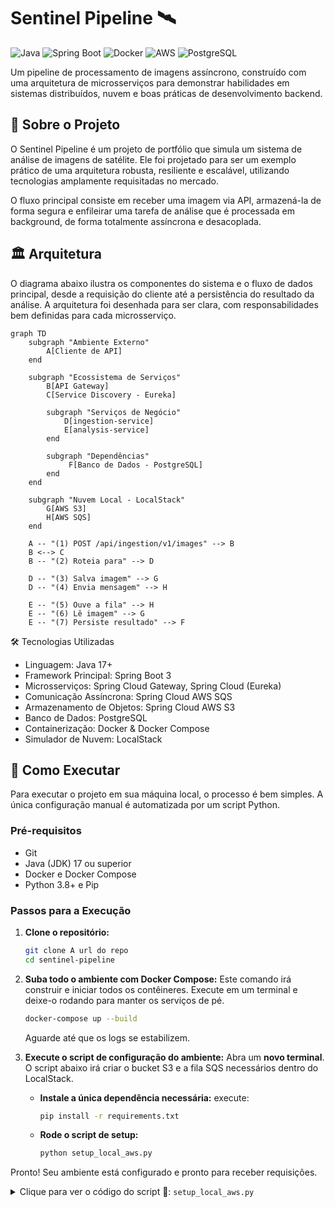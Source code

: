 # Sentinel Pipeline 🛰️

![Java](https://img.shields.io/badge/Java-17+-orange?style=for-the-badge&logo=openjdk)
![Spring Boot](https://img.shields.io/badge/Spring_Boot-3.x-6DB33F?style=for-the-badge&logo=spring)
![Docker](https://img.shields.io/badge/Docker-20.10+-2496ED?style=for-the-badge&logo=docker)
![AWS](https://img.shields.io/badge/AWS_(LocalStack)-S3_&_SQS-232F3E?style=for-the-badge&logo=amazon-aws)
![PostgreSQL](https://img.shields.io/badge/PostgreSQL-14+-336791?style=for-the-badge&logo=postgresql)

Um pipeline de processamento de imagens assíncrono, construído com uma arquitetura de microsserviços para demonstrar habilidades em sistemas distribuídos, nuvem e boas práticas de desenvolvimento backend.

## 📖 Sobre o Projeto

O Sentinel Pipeline é um projeto de portfólio que simula um sistema de análise de imagens de satélite. Ele foi projetado para ser um exemplo prático de uma arquitetura robusta, resiliente e escalável, utilizando tecnologias amplamente requisitadas no mercado.

O fluxo principal consiste em receber uma imagem via API, armazená-la de forma segura e enfileirar uma tarefa de análise que é processada em background, de forma totalmente assíncrona e desacoplada.

## 🏛️ Arquitetura

O diagrama abaixo ilustra os componentes do sistema e o fluxo de dados principal, desde a requisição do cliente até a persistência do resultado da análise. A arquitetura foi desenhada para ser clara, com responsabilidades bem definidas para cada microsserviço.

```mermaid
graph TD
    subgraph "Ambiente Externo"
        A[Cliente de API]
    end

    subgraph "Ecossistema de Serviços"
        B[API Gateway]
        C[Service Discovery - Eureka]
        
        subgraph "Serviços de Negócio"
            D[ingestion-service]
            E[analysis-service]
        end

        subgraph "Dependências"
             F[Banco de Dados - PostgreSQL]
        end
    end

    subgraph "Nuvem Local - LocalStack"
        G[AWS S3]
        H[AWS SQS]
    end

    A -- "(1) POST /api/ingestion/v1/images" --> B
    B <--> C
    B -- "(2) Roteia para" --> D
    
    D -- "(3) Salva imagem" --> G
    D -- "(4) Envia mensagem" --> H

    E -- "(5) Ouve a fila" --> H
    E -- "(6) Lê imagem" --> G
    E -- "(7) Persiste resultado" --> F
```
🛠️ Tecnologias Utilizadas

- Linguagem: Java 17+
- Framework Principal: Spring Boot 3
- Microsserviços: Spring Cloud Gateway, Spring Cloud (Eureka)
- Comunicação Assíncrona: Spring Cloud AWS SQS
- Armazenamento de Objetos: Spring Cloud AWS S3
- Banco de Dados: PostgreSQL
- Containerização: Docker & Docker Compose
- Simulador de Nuvem: LocalStack

## 🚀 Como Executar

Para executar o projeto em sua máquina local, o processo é bem simples. A única configuração manual é automatizada por um script Python.

### Pré-requisitos
* Git
* Java (JDK) 17 ou superior
* Docker e Docker Compose
* Python 3.8+ e Pip

### Passos para a Execução

1.  **Clone o repositório:**
    ```bash
    git clone A url do repo
    cd sentinel-pipeline
    ```

2.  **Suba todo o ambiente com Docker Compose:**
    Este comando irá construir e iniciar todos os contêineres. Execute em um terminal e deixe-o rodando para manter os serviços de pé.
    ```bash
    docker-compose up --build
    ```
    Aguarde até que os logs se estabilizem.

3.  **Execute o script de configuração do ambiente:**
    Abra um **novo terminal**. O script abaixo irá criar o bucket S3 e a fila SQS necessários dentro do LocalStack.

    * **Instale a única dependência necessária:**
        execute:
        ```bash
        pip install -r requirements.txt
        ```

    * **Rode o script de setup:**
        ```bash
        python setup_local_aws.py
        ```

Pronto! Seu ambiente está configurado e pronto para receber requisições.

<details>
<summary>Clique para ver o código do script 🐍: <code>setup_local_aws.py</code></summary>

```python
# setup_local_aws.py
import boto3
from botocore.exceptions import ClientError

# --- Configuração ---
LOCALSTACK_ENDPOINT_URL = 'http://localhost:4566'
S3_BUCKET_NAME = 'satellite-images'
SQS_QUEUE_NAME = 'image-analysis-queue'
AWS_REGION = 'us-east-1' # Região padrão do LocalStack

# Clientes Boto3 apontando para o LocalStack
s3_client = boto3.client(
    's3',
    endpoint_url=LOCALSTACK_ENDPOINT_URL,
    region_name=AWS_REGION
)

sqs_client = boto3.client(
    'sqs',
    endpoint_url=LOCALSTACK_ENDPOINT_URL,
    region_name=AWS_REGION
)

def create_resources():
    """Cria o bucket S3 e a fila SQS se eles não existirem."""
    print("--- Configurando recursos na nuvem local (LocalStack) ---")
    
    # Criar bucket S3
    try:
        s3_client.create_bucket(Bucket=S3_BUCKET_NAME)
        print(f"✅ Bucket '{S3_BUCKET_NAME}' criado com sucesso.")
    except ClientError as e:
        if e.response['Error']['Code'] == 'BucketAlreadyOwnedByYou' or e.response['Error']['Code'] == 'BucketAlreadyExists':
            print(f"ℹ️  Bucket '{S3_BUCKET_NAME}' já existe. Pulando.")
        else:
            print(f"❌ Erro inesperado ao criar bucket: {e}")
            raise e

    # Criar fila SQS
    try:
        sqs_client.create_queue(QueueName=SQS_QUEUE_NAME)
        print(f"✅ Fila '{SQS_QUEUE_NAME}' criada com sucesso.")
    except ClientError as e:
        print(f"ℹ️  Fila '{SQS_QUEUE_NAME}' provavelmente já existe ou ocorreu um erro. Pulando. Detalhe: {e}")


if __name__ == "__main__":
    print("🚀 Iniciando script de configuração de recursos... 🚀")
    create_resources()
    print("\n🎉 Ambiente configurado com sucesso! 🎉")
```

📝 Status do Projeto
Status: 企画 (Kikaku - Em Planejamento) - Pronto para iniciar o desenvolvimento!!
